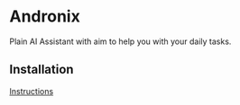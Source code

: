 # Andronix

Plain AI Assistant with aim to help you with your daily tasks.

## Installation

[Instructions](Install.md)